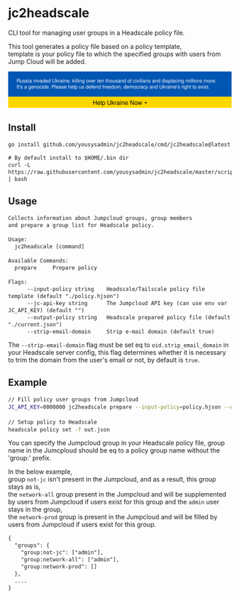 # jc2headscale

CLI tool for managing user groups in a Headscale policy file.

This tool generates a policy file based on a policy template,  
template is your policy file to which the specified groups with users from Jump Cloud will be added.

[![Stand with Ukraine](https://raw.githubusercontent.com/vshymanskyy/StandWithUkraine/main/banner2-direct.svg)](https://github.com/vshymanskyy/StandWithUkraine/blob/main/docs/README.md)

## Install

```shell
go install github.com/yousysadmin/jc2headscale/cmd/jc2headscale@latest
```

```shell
# By default install to $HOME/.bin dir
curl -L https://raw.githubusercontent.com/yousysadmin/jc2headscale/master/scripts/install.sh | bash
```

## Usage

```
Collects information about Jumpcloud groups, group members
and prepare a group list for Headscale policy.

Usage:
  jc2headscale [command]

Available Commands:
  prepare     Prepare policy

Flags:
      --input-policy string    Headscale/Tailscale policy file template (default "./policy.hjson")
      --jc-api-key string      The Jumpcloud API key (can use env var JC_API_KEY) (default "")
      --output-policy string   Headscale prepared policy file (default "./current.json")
      --strip-email-domain     Strip e-mail domain (default true)
```

The `--strip-email-domain` flag must be set eq to `oid.strip_email_domain` in your Headscale server config,
this flag determines whether it is necessary to trim the domain from the user's email or not, by default is `true`.

## Example

```sh
// Fill policy user groups from Jumpcloud
JC_API_KEY=0000000 jc2headscale prepare --input-policy=policy.hjson --output-policy=out.json

// Setup policy to Headscale
headscale policy set -f out.json
```

You can specify the Jumpcloud group in your Headscale policy file,
group name in the Jumcploud should be eq to a policy group name without the 'group:' prefix.

In the below example,  
group `not-jc` isn't present in the Jumpcloud, and as a result, this group stays as is,  
the `network-all` group present in the Jumpcloud and will be supplemented by users from Jumpcloud if users exist for
this
group and the `admin` user stays in the group,  
the `network-prod` group is present in the Jumpcloud and will be filled by users from Jumpcloud if users exist for this
group.

```jsonc
{
  "groups": {
    "group:not-jc": ["admin"],
    "group:network-all": ["admin"],
    "group:network-prod": []
  },
  ....
}
```
